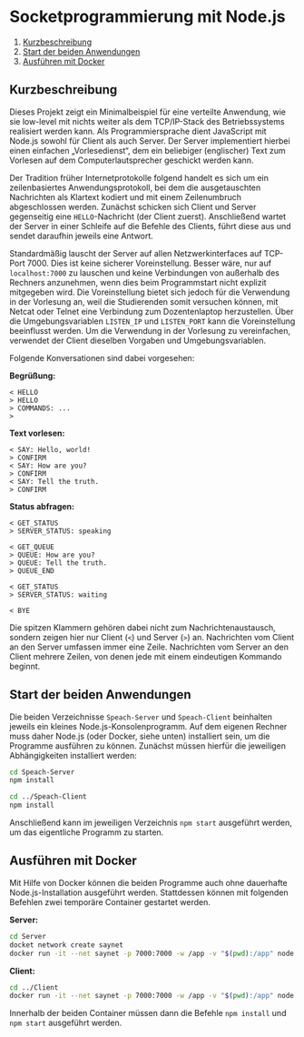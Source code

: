 Socketprogrammierung mit Node.js
================================

 1. [Kurzbeschreibung](#kurzbeschreibung)
 1. [Start der beiden Anwendungen](#start-der-beiden-anwendungen)
 1. [Ausführen mit Docker](#ausführen-mit-docker)

Kurzbeschreibung
----------------

Dieses Projekt zeigt ein Minimalbeispiel für eine verteilte Anwendung, wie sie low-level
mit nichts weiter als dem TCP/IP-Stack des Betriebssystems realisiert werden kann. Als
Programmiersprache dient JavaScript mit Node.js sowohl für Client als auch Server.
Der Server implementiert hierbei einen einfachen „Vorlesedienst“, dem ein beliebiger
(englischer) Text zum Vorlesen auf dem Computerlautsprecher geschickt werden kann.

Der Tradition früher Internetprotokolle folgend handelt es sich um ein zeilenbasiertes
Anwendungsprotokoll, bei dem die ausgetauschten Nachrichten als Klartext kodiert und
mit einem Zeilenumbruch abgeschlossen werden. Zunächst schicken sich Client und Server
gegenseitig eine `HELLO`-Nachricht (der Client zuerst). Anschließend wartet der Server
in einer Schleife auf die Befehle des Clients, führt diese aus und sendet daraufhin
jeweils eine Antwort.

Standardmäßig lauscht der Server auf allen Netzwerkinterfaces auf TCP-Port 7000. Dies ist
keine sicherer Voreinstellung. Besser wäre, nur auf `localhost:7000` zu lauschen und
keine Verbindungen von außerhalb des Rechners anzunehmen, wenn dies beim Programmstart
nicht explizit mitgegeben wird. Die Voreinstellung bietet sich jedoch für die Verwendung
in der Vorlesung an, weil die Studierenden somit versuchen können, mit Netcat oder Telnet
eine Verbindung zum Dozentenlaptop herzustellen. Über die Umgebungsvariablen `LISTEN_IP` und
`LISTEN_PORT` kann die Voreinstellung beeinflusst werden. Um die Verwendung in der Vorlesung
zu vereinfachen, verwendet der Client dieselben Vorgaben und Umgebungsvariablen.

Folgende Konversationen sind dabei vorgesehen:

__Begrüßung:__

```text
< HELLO
> HELLO
> COMMANDS: ...
>
```

__Text vorlesen:__

```text
< SAY: Hello, world!
> CONFIRM
< SAY: How are you?
> CONFIRM
< SAY: Tell the truth.
> CONFIRM
```

__Status abfragen:__

```text
< GET_STATUS
> SERVER_STATUS: speaking

< GET_QUEUE
> QUEUE: How are you?
> QUEUE: Tell the truth.
> QUEUE_END

< GET_STATUS
> SERVER_STATUS: waiting

< BYE
```

Die spitzen Klammern gehören dabei nicht zum Nachrichtenaustausch, sondern zeigen
hier nur Client (`<`) und Server (`>`) an. Nachrichten vom Client an den Server
umfassen immer eine Zeile. Nachrichten vom Server an den Client mehrere Zeilen,
von denen jede mit einem eindeutigen Kommando beginnt.

Start der beiden Anwendungen
----------------------------

Die beiden Verzeichnisse `Speach-Server` und `Speach-Client` beinhalten jeweils ein kleines
Node.js-Konsolenprogramm. Auf dem eigenen Rechner muss daher Node.js (oder Docker, siehe unten)
installiert sein, um die Programme ausführen zu können. Zunächst müssen hierfür die jeweiligen
Abhängigkeiten installiert werden:

```sh
cd Speach-Server
npm install

cd ../Speach-Client
npm install
```

Anschließend kann im jeweiligen Verzeichnis `npm start` ausgeführt werden, um das eigentliche
Programm zu starten.

Ausführen mit Docker
--------------------

Mit Hilfe von Docker können die beiden Programme auch ohne dauerhafte Node.js-Installation
ausgeführt werden. Stattdessen können mit folgenden Befehlen zwei temporäre Container 
gestartet werden.

__Server:__

  ```sh
  cd Server
  docket network create saynet
  docker run -it --net saynet -p 7000:7000 -w /app -v "$(pwd):/app" node:17-alpine sh
  ```

__Client:__

  ```sh
  cd ../Client
  docker run -it --net saynet -p 7000:7000 -w /app -v "$(pwd):/app" node:17-alpine bash
  ```

Innerhalb der beiden Container müssen dann die Befehle `npm install` und `npm start`
ausgeführt werden.
